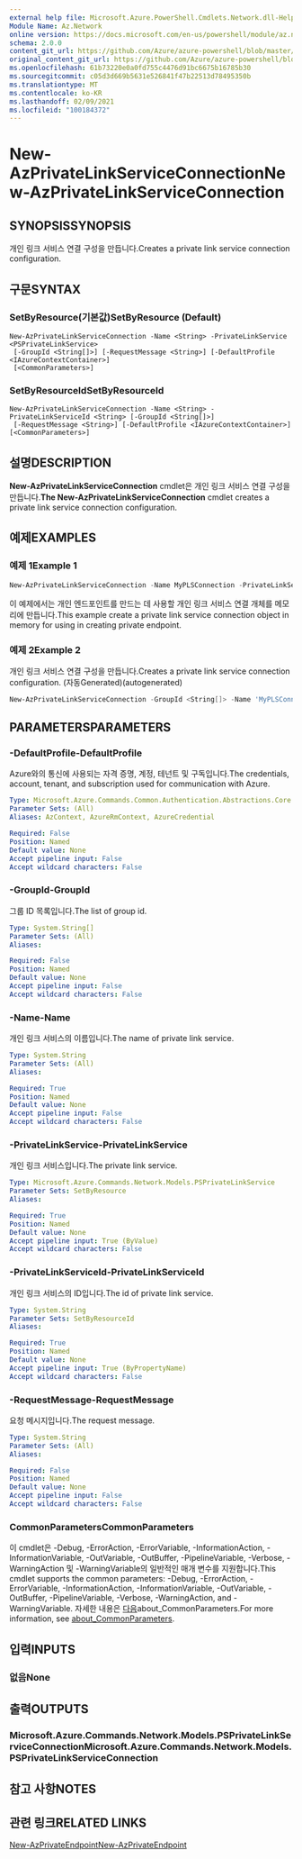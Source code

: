 ```yaml
---
external help file: Microsoft.Azure.PowerShell.Cmdlets.Network.dll-Help.xml
Module Name: Az.Network
online version: https://docs.microsoft.com/en-us/powershell/module/az.network/new-azprivatelinkserviceconnection
schema: 2.0.0
content_git_url: https://github.com/Azure/azure-powershell/blob/master/src/Network/Network/help/New-AzPrivateLinkServiceConnection.md
original_content_git_url: https://github.com/Azure/azure-powershell/blob/master/src/Network/Network/help/New-AzPrivateLinkServiceConnection.md
ms.openlocfilehash: 61b73220e0a0fd755c4476d91bc6675b16785b30
ms.sourcegitcommit: c05d3d669b5631e526841f47b22513d78495350b
ms.translationtype: MT
ms.contentlocale: ko-KR
ms.lasthandoff: 02/09/2021
ms.locfileid: "100184372"
---
```

# <span data-ttu-id="d44cb-101">New-AzPrivateLinkServiceConnection</span><span class="sxs-lookup"><span data-stu-id="d44cb-101">New-AzPrivateLinkServiceConnection</span></span>

## <span data-ttu-id="d44cb-102">SYNOPSIS</span><span class="sxs-lookup"><span data-stu-id="d44cb-102">SYNOPSIS</span></span>
<span data-ttu-id="d44cb-103">개인 링크 서비스 연결 구성을 만듭니다.</span><span class="sxs-lookup"><span data-stu-id="d44cb-103">Creates a private link service connection configuration.</span></span>

## <span data-ttu-id="d44cb-104">구문</span><span class="sxs-lookup"><span data-stu-id="d44cb-104">SYNTAX</span></span>

### <span data-ttu-id="d44cb-105">SetByResource(기본값)</span><span class="sxs-lookup"><span data-stu-id="d44cb-105">SetByResource (Default)</span></span>
```
New-AzPrivateLinkServiceConnection -Name <String> -PrivateLinkService <PSPrivateLinkService>
 [-GroupId <String[]>] [-RequestMessage <String>] [-DefaultProfile <IAzureContextContainer>]
 [<CommonParameters>]
```

### <span data-ttu-id="d44cb-106">SetByResourceId</span><span class="sxs-lookup"><span data-stu-id="d44cb-106">SetByResourceId</span></span>
```
New-AzPrivateLinkServiceConnection -Name <String> -PrivateLinkServiceId <String> [-GroupId <String[]>]
 [-RequestMessage <String>] [-DefaultProfile <IAzureContextContainer>] [<CommonParameters>]
```

## <span data-ttu-id="d44cb-107">설명</span><span class="sxs-lookup"><span data-stu-id="d44cb-107">DESCRIPTION</span></span>
<span data-ttu-id="d44cb-108">**New-AzPrivateLinkServiceConnection** cmdlet은 개인 링크 서비스 연결 구성을 만듭니다.</span><span class="sxs-lookup"><span data-stu-id="d44cb-108">**The New-AzPrivateLinkServiceConnection** cmdlet creates a private link service connection configuration.</span></span>

## <span data-ttu-id="d44cb-109">예제</span><span class="sxs-lookup"><span data-stu-id="d44cb-109">EXAMPLES</span></span>

### <span data-ttu-id="d44cb-110">예제 1</span><span class="sxs-lookup"><span data-stu-id="d44cb-110">Example 1</span></span>
```powershell
New-AzPrivateLinkServiceConnection -Name MyPLSConnection -PrivateLinkServiceId "/subscriptions/00000000-0000-0000-0000-000000000000/resourceGroups/TestResourceGroup/providers/Microsoft.Network/privateLinkServices/privateLinkService" -RequestMessage "Please Approve my request"
```

<span data-ttu-id="d44cb-111">이 예제에서는 개인 엔드포인트를 만드는 데 사용할 개인 링크 서비스 연결 개체를 메모리에 만듭니다.</span><span class="sxs-lookup"><span data-stu-id="d44cb-111">This example create a private link service connection object in memory for using in creating private endpoint.</span></span>

### <span data-ttu-id="d44cb-112">예제 2</span><span class="sxs-lookup"><span data-stu-id="d44cb-112">Example 2</span></span>

<span data-ttu-id="d44cb-113">개인 링크 서비스 연결 구성을 만듭니다.</span><span class="sxs-lookup"><span data-stu-id="d44cb-113">Creates a private link service connection configuration.</span></span> <span data-ttu-id="d44cb-114">(자동Generated)</span><span class="sxs-lookup"><span data-stu-id="d44cb-114">(autogenerated)</span></span>

<!-- Aladdin Generated Example -->
```powershell
New-AzPrivateLinkServiceConnection -GroupId <String[]> -Name 'MyPLSConnections' -PrivateLinkServiceId '/subscriptions/00000000-0000-0000-0000-00000000000000000/resourceGroups/TestResourceGroup/providers/Microsoft.Network/privateLinkServices/privateLinkService'
```

## <span data-ttu-id="d44cb-115">PARAMETERS</span><span class="sxs-lookup"><span data-stu-id="d44cb-115">PARAMETERS</span></span>

### <span data-ttu-id="d44cb-116">-DefaultProfile</span><span class="sxs-lookup"><span data-stu-id="d44cb-116">-DefaultProfile</span></span>
<span data-ttu-id="d44cb-117">Azure와의 통신에 사용되는 자격 증명, 계정, 테넌트 및 구독입니다.</span><span class="sxs-lookup"><span data-stu-id="d44cb-117">The credentials, account, tenant, and subscription used for communication with Azure.</span></span>

```yaml
Type: Microsoft.Azure.Commands.Common.Authentication.Abstractions.Core.IAzureContextContainer
Parameter Sets: (All)
Aliases: AzContext, AzureRmContext, AzureCredential

Required: False
Position: Named
Default value: None
Accept pipeline input: False
Accept wildcard characters: False
```

### <span data-ttu-id="d44cb-118">-GroupId</span><span class="sxs-lookup"><span data-stu-id="d44cb-118">-GroupId</span></span>
<span data-ttu-id="d44cb-119">그룹 ID 목록입니다.</span><span class="sxs-lookup"><span data-stu-id="d44cb-119">The list of group id.</span></span>

```yaml
Type: System.String[]
Parameter Sets: (All)
Aliases:

Required: False
Position: Named
Default value: None
Accept pipeline input: False
Accept wildcard characters: False
```

### <span data-ttu-id="d44cb-120">-Name</span><span class="sxs-lookup"><span data-stu-id="d44cb-120">-Name</span></span>
<span data-ttu-id="d44cb-121">개인 링크 서비스의 이름입니다.</span><span class="sxs-lookup"><span data-stu-id="d44cb-121">The name of private link service.</span></span>

```yaml
Type: System.String
Parameter Sets: (All)
Aliases:

Required: True
Position: Named
Default value: None
Accept pipeline input: False
Accept wildcard characters: False
```

### <span data-ttu-id="d44cb-122">-PrivateLinkService</span><span class="sxs-lookup"><span data-stu-id="d44cb-122">-PrivateLinkService</span></span>
<span data-ttu-id="d44cb-123">개인 링크 서비스입니다.</span><span class="sxs-lookup"><span data-stu-id="d44cb-123">The private link service.</span></span>

```yaml
Type: Microsoft.Azure.Commands.Network.Models.PSPrivateLinkService
Parameter Sets: SetByResource
Aliases:

Required: True
Position: Named
Default value: None
Accept pipeline input: True (ByValue)
Accept wildcard characters: False
```

### <span data-ttu-id="d44cb-124">-PrivateLinkServiceId</span><span class="sxs-lookup"><span data-stu-id="d44cb-124">-PrivateLinkServiceId</span></span>
<span data-ttu-id="d44cb-125">개인 링크 서비스의 ID입니다.</span><span class="sxs-lookup"><span data-stu-id="d44cb-125">The id of private link service.</span></span>

```yaml
Type: System.String
Parameter Sets: SetByResourceId
Aliases:

Required: True
Position: Named
Default value: None
Accept pipeline input: True (ByPropertyName)
Accept wildcard characters: False
```

### <span data-ttu-id="d44cb-126">-RequestMessage</span><span class="sxs-lookup"><span data-stu-id="d44cb-126">-RequestMessage</span></span>
<span data-ttu-id="d44cb-127">요청 메시지입니다.</span><span class="sxs-lookup"><span data-stu-id="d44cb-127">The request message.</span></span>

```yaml
Type: System.String
Parameter Sets: (All)
Aliases:

Required: False
Position: Named
Default value: None
Accept pipeline input: False
Accept wildcard characters: False
```

### <span data-ttu-id="d44cb-128">CommonParameters</span><span class="sxs-lookup"><span data-stu-id="d44cb-128">CommonParameters</span></span>
<span data-ttu-id="d44cb-129">이 cmdlet은 -Debug, -ErrorAction, -ErrorVariable, -InformationAction, -InformationVariable, -OutVariable, -OutBuffer, -PipelineVariable, -Verbose, -WarningAction 및 -WarningVariable의 일반적인 매개 변수를 지원합니다.</span><span class="sxs-lookup"><span data-stu-id="d44cb-129">This cmdlet supports the common parameters: -Debug, -ErrorAction, -ErrorVariable, -InformationAction, -InformationVariable, -OutVariable, -OutBuffer, -PipelineVariable, -Verbose, -WarningAction, and -WarningVariable.</span></span> <span data-ttu-id="d44cb-130">자세한 내용은 [다음](http://go.microsoft.com/fwlink/?LinkID=113216)about_CommonParameters.</span><span class="sxs-lookup"><span data-stu-id="d44cb-130">For more information, see [about_CommonParameters](http://go.microsoft.com/fwlink/?LinkID=113216).</span></span>

## <span data-ttu-id="d44cb-131">입력</span><span class="sxs-lookup"><span data-stu-id="d44cb-131">INPUTS</span></span>

### <span data-ttu-id="d44cb-132">없음</span><span class="sxs-lookup"><span data-stu-id="d44cb-132">None</span></span>

## <span data-ttu-id="d44cb-133">출력</span><span class="sxs-lookup"><span data-stu-id="d44cb-133">OUTPUTS</span></span>

### <span data-ttu-id="d44cb-134">Microsoft.Azure.Commands.Network.Models.PSPrivateLinkServiceConnection</span><span class="sxs-lookup"><span data-stu-id="d44cb-134">Microsoft.Azure.Commands.Network.Models.PSPrivateLinkServiceConnection</span></span>

## <span data-ttu-id="d44cb-135">참고 사항</span><span class="sxs-lookup"><span data-stu-id="d44cb-135">NOTES</span></span>

## <span data-ttu-id="d44cb-136">관련 링크</span><span class="sxs-lookup"><span data-stu-id="d44cb-136">RELATED LINKS</span></span>

[<span data-ttu-id="d44cb-137">New-AzPrivateEndpoint</span><span class="sxs-lookup"><span data-stu-id="d44cb-137">New-AzPrivateEndpoint</span></span>](./New-AzPrivateEndpoint.md)